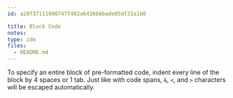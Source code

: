 ```yaml
---
id: a20f37111990747f482a6426b6bade05df33a1b0

title: Block Code
notes:
type: ide
files:
  - README.md
---
```


To specify an entire block of pre-formatted code, indent every line of
the block by 4 spaces or 1 tab. Just like with code spans, `&`, `<`,
and `>` characters will be escaped automatically.

